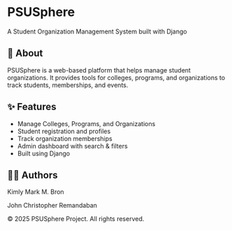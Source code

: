
<html lang="en">
<head>
  <meta charset="UTF-8">
</head>
<body>
  <h1>PSUSphere</h1>
  <p>A Student Organization Management System built with Django</p>

  <h2>📖 About</h2>
  <p>
    PSUSphere is a web-based platform that helps manage student organizations. 
    It provides tools for colleges, programs, and organizations to track students, memberships, and events.
  </p>

  <h2>✨ Features</h2>
  <ul>
    <li>Manage Colleges, Programs, and Organizations</li>
    <li>Student registration and profiles</li>
    <li>Track organization memberships</li>
    <li>Admin dashboard with search & filters</li>
    <li>Built using Django</li>
  </ul>

  <h2>👨‍💻 Authors</h2>
  <p>Kimly Mark M. Bron</p>
  <p>John Christopher Remandaban</p>

  <p>&copy; 2025 PSUSphere Project. All rights reserved.</p>
</body>
</html>
